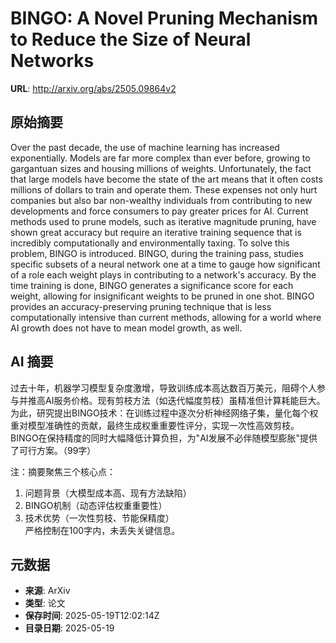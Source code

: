 # BINGO: A Novel Pruning Mechanism to Reduce the Size of Neural Networks

**URL**: http://arxiv.org/abs/2505.09864v2

## 原始摘要

Over the past decade, the use of machine learning has increased
exponentially. Models are far more complex than ever before, growing to
gargantuan sizes and housing millions of weights. Unfortunately, the fact that
large models have become the state of the art means that it often costs
millions of dollars to train and operate them. These expenses not only hurt
companies but also bar non-wealthy individuals from contributing to new
developments and force consumers to pay greater prices for AI. Current methods
used to prune models, such as iterative magnitude pruning, have shown great
accuracy but require an iterative training sequence that is incredibly
computationally and environmentally taxing. To solve this problem, BINGO is
introduced. BINGO, during the training pass, studies specific subsets of a
neural network one at a time to gauge how significant of a role each weight
plays in contributing to a network's accuracy. By the time training is done,
BINGO generates a significance score for each weight, allowing for
insignificant weights to be pruned in one shot. BINGO provides an
accuracy-preserving pruning technique that is less computationally intensive
than current methods, allowing for a world where AI growth does not have to
mean model growth, as well.


## AI 摘要

过去十年，机器学习模型复杂度激增，导致训练成本高达数百万美元，阻碍个人参与并推高AI服务价格。现有剪枝方法（如迭代幅度剪枝）虽精准但计算耗能巨大。为此，研究提出BINGO技术：在训练过程中逐次分析神经网络子集，量化每个权重对模型准确性的贡献，最终生成权重重要性评分，实现一次性高效剪枝。BINGO在保持精度的同时大幅降低计算负担，为"AI发展不必伴随模型膨胀"提供了可行方案。（99字）  

注：摘要聚焦三个核心点：  
1. 问题背景（大模型成本高、现有方法缺陷）  
2. BINGO机制（动态评估权重重要性）  
3. 技术优势（一次性剪枝、节能保精度）  
严格控制在100字内，未丢失关键信息。

## 元数据

- **来源**: ArXiv
- **类型**: 论文
- **保存时间**: 2025-05-19T12:02:14Z
- **目录日期**: 2025-05-19

